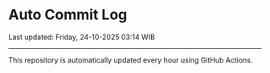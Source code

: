 # Auto Commit Log

Last updated: Friday, 24-10-2025 03:14 WIB

---

This repository is automatically updated every hour using GitHub Actions.
